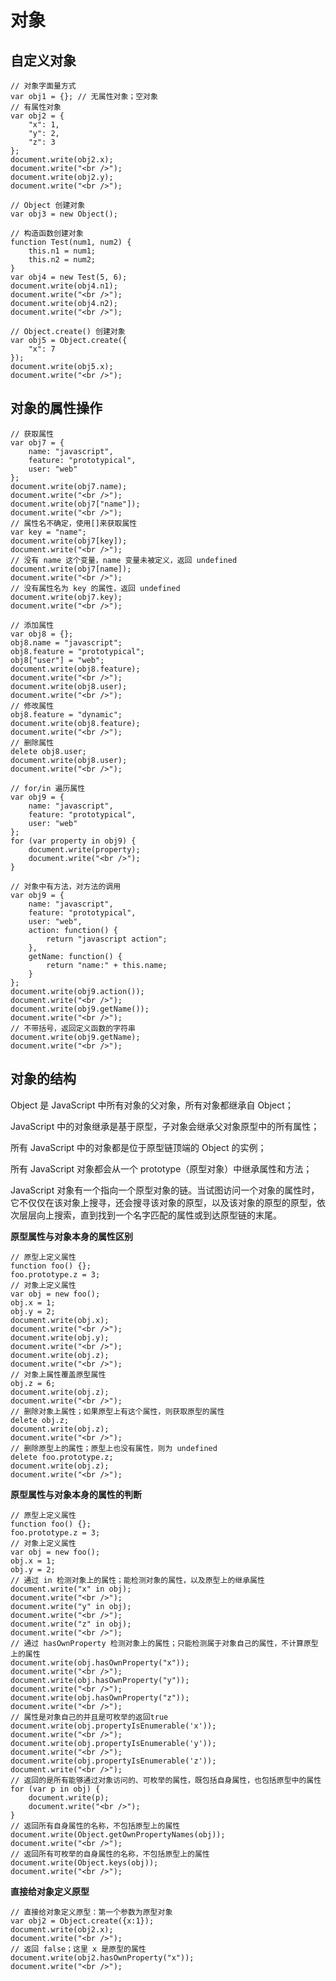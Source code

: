 # 对象

## 自定义对象

    // 对象字面量方式
    var obj1 = {}; // 无属性对象；空对象
    // 有属性对象
    var obj2 = {
    	"x": 1,
    	"y": 2,
    	"z": 3
    };
    document.write(obj2.x);
    document.write("<br />");
    document.write(obj2.y);
    document.write("<br />");

    // Object 创建对象
    var obj3 = new Object();

    // 构造函数创建对象
    function Test(num1, num2) {
    	this.n1 = num1;
    	this.n2 = num2;
    }
    var obj4 = new Test(5, 6);
    document.write(obj4.n1);
    document.write("<br />");
    document.write(obj4.n2);
    document.write("<br />");

    // Object.create() 创建对象
    var obj5 = Object.create({
    	"x": 7
    });
    document.write(obj5.x);
    document.write("<br />");

## 对象的属性操作

    // 获取属性
    var obj7 = {
    	name: "javascript",
    	feature: "prototypical",
    	user: "web"
    };
    document.write(obj7.name);
    document.write("<br />");
    document.write(obj7["name"]);
    document.write("<br />");
    // 属性名不确定，使用[]来获取属性
    var key = "name";
    document.write(obj7[key]);
    document.write("<br />");
    // 没有 name 这个变量，name 变量未被定义，返回 undefined
    document.write(obj7[name]);
    document.write("<br />");
    // 没有属性名为 key 的属性，返回 undefined
    document.write(obj7.key);
    document.write("<br />");

    // 添加属性
    var obj8 = {};
    obj8.name = "javascript";
    obj8.feature = "prototypical";
    obj8["user"] = "web";
    document.write(obj8.feature);
    document.write("<br />");
    document.write(obj8.user);
    document.write("<br />");
    // 修改属性
    obj8.feature = "dynamic";
    document.write(obj8.feature);
    document.write("<br />");
    // 删除属性
    delete obj8.user;
    document.write(obj8.user);
    document.write("<br />");

    // for/in 遍历属性
    var obj9 = {
    	name: "javascript",
    	feature: "prototypical",
    	user: "web"
    };
    for (var property in obj9) {
    	document.write(property);
    	document.write("<br />");
    }

    // 对象中有方法，对方法的调用
    var obj9 = {
    	name: "javascript",
    	feature: "prototypical",
    	user: "web",
    	action: function() {
    		return "javascript action";
    	},
    	getName: function() {
    		return "name:" + this.name;
    	}
    };
    document.write(obj9.action());
    document.write("<br />");
    document.write(obj9.getName());
    document.write("<br />");
    // 不带括号，返回定义函数的字符串
    document.write(obj9.getName);
    document.write("<br />");

## 对象的结构

Object 是 JavaScript 中所有对象的父对象，所有对象都继承自 Object；

JavaScript 中的对象继承是基于原型，子对象会继承父对象原型中的所有属性；

所有 JavaScript 中的对象都是位于原型链顶端的 Object 的实例；

所有 JavaScript 对象都会从一个 prototype（原型对象）中继承属性和方法；

JavaScript 对象有一个指向一个原型对象的链。当试图访问一个对象的属性时，它不仅仅在该对象上搜寻，还会搜寻该对象的原型，以及该对象的原型的原型，依次层层向上搜索，直到找到一个名字匹配的属性或到达原型链的末尾。

**原型属性与对象本身的属性区别**

	// 原型上定义属性
	function foo() {};
	foo.prototype.z = 3;
	// 对象上定义属性
	var obj = new foo();
	obj.x = 1;
	obj.y = 2;
	document.write(obj.x);
	document.write("<br />");
	document.write(obj.y);
	document.write("<br />");
	document.write(obj.z);
	document.write("<br />");
	// 对象上属性覆盖原型属性
	obj.z = 6;
	document.write(obj.z);
	document.write("<br />");
	// 删除对象上属性；如果原型上有这个属性，则获取原型的属性
	delete obj.z;
	document.write(obj.z);
	document.write("<br />");
	// 删除原型上的属性；原型上也没有属性，则为 undefined
	delete foo.prototype.z;
	document.write(obj.z);
	document.write("<br />");

**原型属性与对象本身的属性的判断**

	// 原型上定义属性
	function foo() {};
	foo.prototype.z = 3;
	// 对象上定义属性
	var obj = new foo();
	obj.x = 1;
	obj.y = 2;
	// 通过 in 检测对象上的属性；能检测对象的属性，以及原型上的继承属性
	document.write("x" in obj);
	document.write("<br />");
	document.write("y" in obj);
	document.write("<br />");
	document.write("z" in obj);
	document.write("<br />");
	// 通过 hasOwnProperty 检测对象上的属性；只能检测属于对象自己的属性，不计算原型上的属性
	document.write(obj.hasOwnProperty("x"));
	document.write("<br />");
	document.write(obj.hasOwnProperty("y"));
	document.write("<br />");
	document.write(obj.hasOwnProperty("z"));
	document.write("<br />");
	// 属性是对象自己的并且是可枚举的返回true
	document.write(obj.propertyIsEnumerable('x'));
	document.write("<br />");
	document.write(obj.propertyIsEnumerable('y'));
	document.write("<br />");
	document.write(obj.propertyIsEnumerable('z'));
	document.write("<br />");
	// 返回的是所有能够通过对象访问的、可枚举的属性，既包括自身属性，也包括原型中的属性
	for (var p in obj) {
		document.write(p);
		document.write("<br />");
	}
	// 返回所有自身属性的名称，不包括原型上的属性
	document.write(Object.getOwnPropertyNames(obj));
	document.write("<br />");
	// 返回所有可枚举的自身属性的名称，不包括原型上的属性
	document.write(Object.keys(obj));
	document.write("<br />");


**直接给对象定义原型**

	// 直接给对象定义原型：第一个参数为原型对象
	var obj2 = Object.create({x:1});
	document.write(obj2.x);
	document.write("<br />");
	// 返回 false；这里 x 是原型的属性
	document.write(obj2.hasOwnProperty("x"));
	document.write("<br />");
